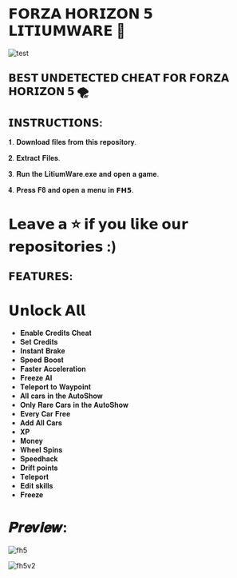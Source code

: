 # 𝗙𝗢𝗥𝗭𝗔 𝗛𝗢𝗥𝗜𝗭𝗢𝗡 𝟱 𝗟𝗜𝗧𝗜𝗨𝗠𝗪𝗔𝗥𝗘 🌌

![test](https://i.ibb.co/d5Q6F20/photo-1603366615917-1fa6dad5c4fa.png)

## 𝗕𝗘𝗦𝗧 𝗨𝗡𝗗𝗘𝗧𝗘𝗖𝗧𝗘𝗗 𝗖𝗛𝗘𝗔𝗧 𝗙𝗢𝗥 𝗙𝗢𝗥𝗭𝗔 𝗛𝗢𝗥𝗜𝗭𝗢𝗡 𝟱 🌪

## 𝗜𝗡𝗦𝗧𝗥𝗨𝗖𝗧𝗜𝗢𝗡𝗦: 

𝟏. 𝐃𝐨𝐰𝐧𝐥𝐨𝐚𝐝 𝐟𝐢𝐥𝐞𝐬 𝐟𝐫𝐨𝐦 𝐭𝐡𝐢𝐬 𝐫𝐞𝐩𝐨𝐬𝐢𝐭𝐨𝐫𝐲.

𝟐. 𝐄𝐱𝐭𝐫𝐚𝐜𝐭 𝐅𝐢𝐥𝐞𝐬.

𝟑. 𝐑𝐮𝐧 𝐭𝐡𝐞 𝐋𝐢𝐭𝐢𝐮𝐦𝐖𝐚𝐫𝐞.𝐞𝐱𝐞 𝐚𝐧𝐝 𝐨𝐩𝐞𝐧 𝐚 𝐠𝐚𝐦𝐞.

𝟒. 𝐏𝐫𝐞𝐬𝐬 𝐅𝟖 𝐚𝐧𝐝 𝐨𝐩𝐞𝐧 𝐚 𝐦𝐞𝐧𝐮 𝐢𝐧 𝗙𝗛𝟱.

# 𝗟𝗲𝗮𝘃𝗲 𝗮 ⭐ 𝗶𝗳 𝘆𝗼𝘂 𝗹𝗶𝗸𝗲 𝗼𝘂𝗿 𝗿𝗲𝗽𝗼𝘀𝗶𝘁𝗼𝗿𝗶𝗲𝘀 :)

## 𝗙𝗘𝗔𝗧𝗨𝗥𝗘𝗦:

# 𝗨𝗻𝗹𝗼𝗰𝗸 𝗔𝗹𝗹

- 𝐄𝐧𝐚𝐛𝐥𝐞 𝐂𝐫𝐞𝐝𝐢𝐭𝐬 𝐂𝐡𝐞𝐚𝐭
- 𝐒𝐞𝐭 𝐂𝐫𝐞𝐝𝐢𝐭𝐬
- 𝐈𝐧𝐬𝐭𝐚𝐧𝐭 𝐁𝐫𝐚𝐤𝐞
- 𝐒𝐩𝐞𝐞𝐝 𝐁𝐨𝐨𝐬𝐭
- 𝐅𝐚𝐬𝐭𝐞𝐫 𝐀𝐜𝐜𝐞𝐥𝐞𝐫𝐚𝐭𝐢𝐨𝐧
- 𝐅𝐫𝐞𝐞𝐳𝐞 𝐀𝐈
- 𝐓𝐞𝐥𝐞𝐩𝐨𝐫𝐭 𝐭𝐨 𝐖𝐚𝐲𝐩𝐨𝐢𝐧𝐭
- 𝐀𝐥𝐥 𝐜𝐚𝐫𝐬 𝐢𝐧 𝐭𝐡𝐞 𝐀𝐮𝐭𝐨𝐒𝐡𝐨𝐰
- 𝐎𝐧𝐥𝐲 𝐑𝐚𝐫𝐞 𝐂𝐚𝐫𝐬 𝐢𝐧 𝐭𝐡𝐞 𝐀𝐮𝐭𝐨𝐒𝐡𝐨𝐰
- 𝐄𝐯𝐞𝐫𝐲 𝐂𝐚𝐫 𝐅𝐫𝐞𝐞
- 𝐀𝐝𝐝 𝐀𝐥𝐥 𝐂𝐚𝐫𝐬
- 𝐗𝐏
- 𝐌𝐨𝐧𝐞𝐲
- 𝐖𝐡𝐞𝐞𝐥 𝐒𝐩𝐢𝐧𝐬
- 𝐒𝐩𝐞𝐞𝐝𝐡𝐚𝐜𝐤
- 𝐃𝐫𝐢𝐟𝐭 𝐩𝐨𝐢𝐧𝐭𝐬
- 𝐓𝐞𝐥𝐞𝐩𝐨𝐫𝐭
- 𝐄𝐝𝐢𝐭 𝐬𝐤𝐢𝐥𝐥𝐬
- 𝐅𝐫𝐞𝐞𝐳𝐞


# 𝑷𝒓𝒆𝒗𝒊𝒆𝒘:

![fh5](https://github.com/wogezzo/LitiumWare-FH5/assets/133894467/cca86c94-691f-4b76-b65e-daec6213a3d7)

![fh5v2](https://github.com/wogezzo/LitiumWare-FH5/assets/133894467/125de89d-6307-4fed-af46-1a9aa11ea9a5)
